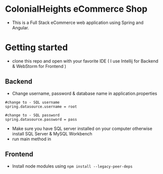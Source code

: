 # ColonialHeights eCommerce Shop
- This is a Full Stack eCommerce web application using Spring and Angular.

# Getting started
- clone this repo and open with your favorite IDE ( I use Intellij for Backend & WebStorm for Frontend )

## Backend ##
- Change username, password & database name in application.properties 

```
#change to - SQL username
spring.datasource.username = root

#change to - SQL password
spring.datasource.password = pass
```

- Make sure you have SQL server installed on your computer otherwise install SQL Server & MySQL Workbench
- run main method in 

## Frontend ##
- Install node modules using `npm install --legacy-peer-deps`
